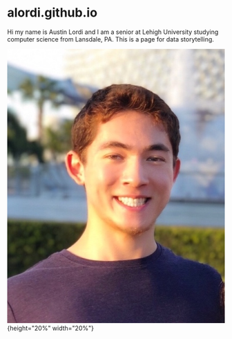 # alordi.github.io

Hi my name is Austin Lordi and I am a senior at Lehigh University studying computer science from Lansdale, PA. This is a page for data storytelling.

![profile](https://github.com/alordi/alordi.github.io/blob/main/22305D82-2343-47E4-BEA2-C3D389B8D9F6.jpeg){height="20%" width="20%"}

